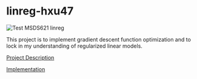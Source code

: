 # linreg-hxu47
![Test MSDS621 linreg](https://github.com/usf-msds621/linreg-hxu47/workflows/Test%20MSDS621%20linreg/badge.svg)


This project is to implement gradient descent function optimization and to lock in my understanding of regularized linear models.

[Project Description](https://github.com/hxu47/linear-regression/blob/master/linreg.pdf)

[Implementation](https://github.com/hxu47/linear-regression/blob/master/linreg.py)
